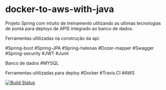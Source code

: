 # docker-to-aws-with-java
Projeto Spring com intuito de treinamento utilizando as ultimas tecnologias de ponta para deploys de APIS integrado ao banco de dados.

Ferramentas ultilizadas na construção da api:

#Spring-boot
#Spring-JPA
#Spring-hateoas
#Dozer-mapper
#Swagger
#Spring-security
#JWT
#Junit

Banco de dados
#MYSQL

Ferramentas ultilizadas para deploy
#Docker
#Travis.CI
#AWS

[![Build Status](https://travis-ci.org/bacoexudoblues/docker-to-aws-with-java.svg?branch=master)](https://travis-ci.org/bacoexudoblues/docker-to-aws-with-java)
